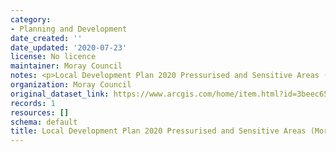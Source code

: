 ```yaml
---
category:
- Planning and Development
date_created: ''
date_updated: '2020-07-23'
license: No licence
maintainer: Moray Council
notes: <p>Local Development Plan 2020 Pressurised and Sensitive Areas (Moray)</p>
organization: Moray Council
original_dataset_link: https://www.arcgis.com/home/item.html?id=3beec65098004c05b227737e9e637c5c
records: 1
resources: []
schema: default
title: Local Development Plan 2020 Pressurised and Sensitive Areas (Moray)
---
```

